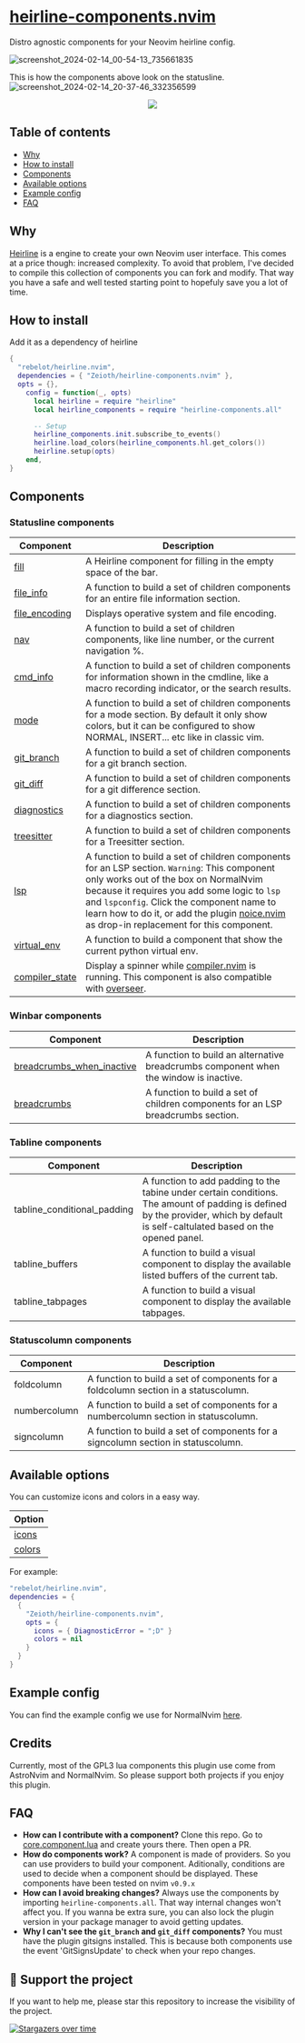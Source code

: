 # [heirline-components.nvim](https://github.com/Zeioth/heirline-components.nvim)
Distro agnostic components for your Neovim heirline config.

![screenshot_2024-02-14_00-54-13_735661835](https://github.com/Zeioth/heirline-components.nvim/assets/3357792/f6d732f9-48b4-46e7-a15d-9fc03c68d434)

This is how the components above look on the statusline.
![screenshot_2024-02-14_20-37-46_332356599](https://github.com/Zeioth/heirline-components.nvim/assets/3357792/22c8de7d-20ce-456a-834d-1dd77064b2ee)

<div align="center">
  <a href="https://discord.gg/ymcMaSnq7d" rel="nofollow">
      <img src="https://img.shields.io/discord/1121138836525813760?color=azure&labelColor=6DC2A4&logo=discord&logoColor=black&label=Join the discord server&style=for-the-badge" data-canonical-src="https://img.shields.io/discord/1121138836525813760">
    </a>
</div>

## Table of contents

- [Why](#why)
- [How to install](#how-to-install)
- [Components](#components)
- [Available options](#available-options)
- [Example config](#example-config)
- [FAQ](#faq)

## Why
[Heirline](https://github.com/rebelot/heirline.nvim) is a engine to create your own Neovim user interface. This comes at a price though: increased complexity. To avoid that problem, I've decided to compile this collection of components you can fork and modify. That way you have a safe and well tested starting point to hopefuly save you a lot of time.

## How to install
Add it as a dependency of heirline

```lua
{
  "rebelot/heirline.nvim",
  dependencies = { "Zeioth/heirline-components.nvim" },
  opts = {},
    config = function(_, opts)
      local heirline = require "heirline"
      local heirline_components = require "heirline-components.all"

      -- Setup
      heirline_components.init.subscribe_to_events()
      heirline.load_colors(heirline_components.hl.get_colors())
      heirline.setup(opts)
    end,
}
```

## Components
### Statusline components

| Component | Description |
|-----------|-------------|
| [fill](https://github.com/Zeioth/heirline-components.nvim/wiki/fill) | A Heirline component for filling in the empty space of the bar. |
| [file_info](https://github.com/Zeioth/heirline-components.nvim/wiki/file_info) | A function to build a set of children components for an entire file information section. |
| [file_encoding](https://github.com/Zeioth/heirline-components.nvim/wiki/file_encoding) | Displays operative system and file encoding. |
| [nav](https://github.com/Zeioth/heirline-components.nvim/wiki/nav) | A function to build a set of children components, like line number, or the current navigation %. |
| [cmd_info](https://github.com/Zeioth/heirline-components.nvim/wiki/cmd_info-component) | A function to build a set of children components for information shown in the cmdline, like a macro recording indicator, or the search results. |
| [mode](https://github.com/Zeioth/heirline-components.nvim/wiki/mode-component) | A function to build a set of children components for a mode section. By default it only show colors, but it can be configured to show NORMAL, INSERT... etc like in classic vim. |
| [git_branch](https://github.com/Zeioth/heirline-components.nvim/wiki/git-branch) | A function to build a set of children components for a git branch section. |
| [git_diff](https://github.com/Zeioth/heirline-components.nvim/wiki/git-diff) | A function to build a set of children components for a git difference section. |
| [diagnostics](https://github.com/Zeioth/heirline-components.nvim/wiki/diagnostics) | A function to build a set of children components for a diagnostics section. |
| [treesitter](https://github.com/Zeioth/heirline-components.nvim/wiki/treesitter) | A function to build a set of children components for a Treesitter section. |
| [lsp](https://github.com/Zeioth/heirline-components.nvim/wiki/lsp%E2%80%90component) | A function to build a set of children components for an LSP section. `Warning`: This component only works out of the box on NormalNvim because it requires you add some logic to `lsp` and `lspconfig`. Click the component name to learn how to do it, or add the plugin [noice.nvim](https://github.com/folke/noice.nvim) as drop-in replacement for this component. |
| [virtual_env](https://github.com/Zeioth/heirline-components.nvim/wiki/virtual_env) | A function to build a component that show the current python virtual env. |
| [compiler_state](https://github.com/Zeioth/heirline-components.nvim/wiki/compiler_state) | Display a spinner while [compiler.nvim](https://github.com/Zeioth/compiler.nvim) is running. This component is also compatible with [overseer](https://github.com/stevearc/overseer.nvim). |

### Winbar components

| Component | Description |
|-----------|-------------|
| [breadcrumbs_when_inactive](https://github.com/Zeioth/heirline-components.nvim/wiki/breadcrumbs_when_inactive) | A function to build an alternative breadcrumbs component when the window is inactive. |
| [breadcrumbs](https://github.com/Zeioth/heirline-components.nvim/wiki/breadcrumbs) | A function to build a set of children components for an LSP breadcrumbs section. |

### Tabline components

| Component | Description |
|-----------|-------------|
| tabline_conditional_padding | A function to add padding to the tabine under certain conditions. The amount of padding is defined by the provider, which by default is self-caltulated based on the opened panel. |
| tabline_buffers | A function to build a visual component to display the available listed buffers of the current tab. |
| tabline_tabpages | A function to build a visual component to display the available tabpages. |

### Statuscolumn components

| Component | Description |
|-----------|-------------|
| foldcolumn | A function to build a set of components for a foldcolumn section in a statuscolumn. |
| numbercolumn | A function to build a set of components for a numbercolumn section in statuscolumn. |
| signcolumn | A function to build a set of components for a signcolumn section in statuscolumn. |

## Available options
You can customize icons and colors in a easy way.

| Option |
|--------|
| [icons](https://github.com/Zeioth/heirline-components.nvim/wiki/icons) |
| [colors](https://github.com/Zeioth/heirline-components.nvim/wiki/colors) |

For example:
```lua
"rebelot/heirline.nvim",
dependencies = {
  {
    "Zeioth/heirline-components.nvim",
    opts = {
      icons = { DiagnosticError = ";D" }
      colors = nil
    }
  }
}
```

## Example config
You can find the example config we use for NormalNvim [here](https://github.com/NormalNvim/NormalNvim/blob/98be877c6bac59dff495f5c6aabe4e20832bdb90/lua/plugins/2-ui.lua#L282).

## Credits
Currently, most of the GPL3 lua components this plugin use come from AstroNvim and NormalNvim. So please support both projects if you enjoy this plugin.

## FAQ
* **How can I contribute with a component?** Clone this repo. Go to [core.component.lua](https://github.com/Zeioth/heirline-components.nvim/blob/main/lua/heirline-components/core/component.lua) and create yours there. Then open a PR.
* **How do components work?** A component is made of providers. So you can use providers to build your component. Aditionally, conditions are used to decide when a component should be displayed. These components have been tested on nvim `v0.9.x`
* **How can I avoid breaking changes?** Always use the components by importing `heirline-components.all`. That way internal changes won't affect you. If you wanna be extra sure, you can also lock the plugin version in your package manager to avoid getting updates.
* **Why I can't see the `git_branch` and `git_diff` components?** You must have the plugin gitsigns installed. This is because both components use the event 'GitSignsUpdate' to check when your repo changes.

## 🌟 Support the project
If you want to help me, please star this repository to increase the visibility of the project.

[![Stargazers over time](https://starchart.cc/Zeioth/heirline-components.nvim.svg)](https://starchart.cc/Zeioth/heirline-components.nvim)
